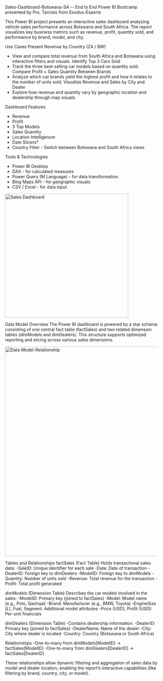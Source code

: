 Sales-Dashboard-Botswana-SA -- End to End Power BI Bootcamp presented by Pro. Tarcisio from Exodus-Experts

This Power BI project presents an interactive sales dashboard analyzing vehicle sales performance across Botswana and South Africa. The report visualizes key business metrics such as revenue, profit, quantity sold, and performance by brand, model, and city.

Use Cases
Present Revenue by Country (ZA / BW)  
* View and compare total revenue from South Africa and Botswana using interactive filters and visuals.
Identify Top 3 Cars Sold  
* Track the three best-selling car models based on quantity sold.
Compare Profit × Sales Quantity Between Brands  
* Analyze which car brands yield the highest profit and how it relates to the number of units sold.
Visualize Revenue and Sales by City and Dealer 
* Explore how revenue and quantity vary by geographic location and dealership through map visuals.

Dashboard Features
- Revenue 
- Profit 
- 3 Top Models 
- Sales Quantity
- Location Intelligencer  
- Date Slicers*  
- Country Filter - Switch between Botswana and South Africa views
  
Tools & Technologies
- Power BI Desktop
- DAX - for calculated measures
- Power Query (M Language) - for data transformation
- Bing Maps API - for geographic visuals
- CSV / Excel -  for data input

<img width="406" alt="Sales Dashboard" src="https://github.com/user-attachments/assets/4397df3b-75f7-4a27-8c6c-5db746a55167" />


Data Model Overview
The Power BI dashboard is powered by a star schema consisting of one central fact table (factSales) and two related dimension tables (dimModels and dimDealers). This structure supports optimized reporting and slicing across various sales dimensions.

<img width="688" alt="Data Model-Relationship" src="https://github.com/user-attachments/assets/6e9b131c-1d73-4460-acd8-7f962da650a7" />

Tables and Relationships
factSales (Fact Table)
Holds transactional sales data:
-SaleID: Unique identifier for each sale
-Date: Date of transaction
-DealerID: Foreign key to dimDealers
-ModelID: Foreign key to dimModels
-Quantity: Number of units sold
-Revenue: Total revenue for the transaction
-Profit: Total profit generated

dimModels (Dimension Table)
Describes the car models involved in the sales:
-ModelID: Primary key (joined to factSales)
-Model: Model name (e.g., Polo, Qashqai)
-Brand: Manufacturer (e.g., BMW, Toyota)
-EngineSize (L), Fuel, Segment: Additional model attributes
-Price (USD), Profit (USD): Per-unit financials

dimDealers (Dimension Table)
-Contains dealership information:
-DealerID: Primary key (joined to factSales)
-DealerName: Name of the dealer
-City: City where dealer is located
-Country: Country (Botswana or South Africa)

Relationships
-One-to-many from dimModels[ModelID] → factSales[ModelID]
-One-to-many from dimDealers[DealerID] → factSales[DealerID]

These relationships allow dynamic filtering and aggregation of sales data by model and dealer location, enabling the report’s interactive capabilities (like filtering by brand, country, city, or model).












